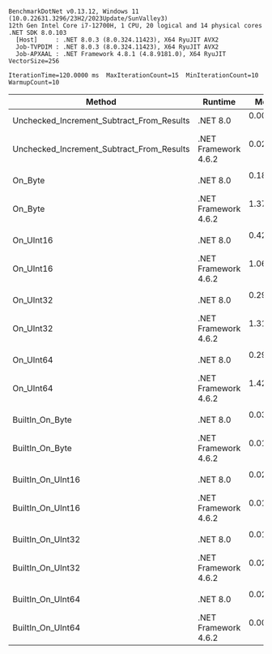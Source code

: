 ```

BenchmarkDotNet v0.13.12, Windows 11 (10.0.22631.3296/23H2/2023Update/SunValley3)
12th Gen Intel Core i7-12700H, 1 CPU, 20 logical and 14 physical cores
.NET SDK 8.0.103
  [Host]     : .NET 8.0.3 (8.0.324.11423), X64 RyuJIT AVX2
  Job-TVPDIM : .NET 8.0.3 (8.0.324.11423), X64 RyuJIT AVX2
  Job-APXAAL : .NET Framework 4.8.1 (4.8.9181.0), X64 RyuJIT VectorSize=256

IterationTime=120.0000 ms  MaxIterationCount=15  MinIterationCount=10
WarmupCount=10

```

| Method                                    | Runtime              |      Mean |     Error |    StdDev |    Median | Ratio | RatioSD |
|-------------------------------------------|----------------------|----------:|----------:|----------:|----------:|------:|--------:|
| Unchecked_Increment_Subtract_From_Results | .NET 8.0             | 0.0000 ns | 0.0000 ns | 0.0000 ns | 0.0000 ns |     ? |       ? |
| Unchecked_Increment_Subtract_From_Results | .NET Framework 4.6.2 | 0.0266 ns | 0.0118 ns | 0.0078 ns | 0.0290 ns |     ? |       ? |
|                                           |                      |           |           |           |           |       |         |
| On_Byte                                   | .NET 8.0             | 0.1804 ns | 0.0208 ns | 0.0124 ns | 0.1857 ns |  1.00 |    0.00 |
| On_Byte                                   | .NET Framework 4.6.2 | 1.3767 ns | 0.0484 ns | 0.0378 ns | 1.3799 ns |  7.75 |    0.57 |
|                                           |                      |           |           |           |           |       |         |
| On_UInt16                                 | .NET 8.0             | 0.4250 ns | 0.0284 ns | 0.0188 ns | 0.4209 ns |  1.00 |    0.00 |
| On_UInt16                                 | .NET Framework 4.6.2 | 1.0694 ns | 0.0609 ns | 0.0569 ns | 1.0656 ns |  2.53 |    0.20 |
|                                           |                      |           |           |           |           |       |         |
| On_UInt32                                 | .NET 8.0             | 0.2909 ns | 0.0456 ns | 0.0426 ns | 0.2650 ns |  1.00 |    0.00 |
| On_UInt32                                 | .NET Framework 4.6.2 | 1.3188 ns | 0.1100 ns | 0.0975 ns | 1.3069 ns |  4.59 |    0.68 |
|                                           |                      |           |           |           |           |       |         |
| On_UInt64                                 | .NET 8.0             | 0.2937 ns | 0.0443 ns | 0.0393 ns | 0.2915 ns |  1.00 |    0.00 |
| On_UInt64                                 | .NET Framework 4.6.2 | 1.4241 ns | 0.0516 ns | 0.0270 ns | 1.4305 ns |  4.89 |    0.45 |
|                                           |                      |           |           |           |           |       |         |
| BuiltIn_On_Byte                           | .NET 8.0             | 0.0328 ns | 0.0330 ns | 0.0308 ns | 0.0262 ns |     ? |       ? |
| BuiltIn_On_Byte                           | .NET Framework 4.6.2 | 0.0182 ns | 0.0262 ns | 0.0232 ns | 0.0085 ns |     ? |       ? |
|                                           |                      |           |           |           |           |       |         |
| BuiltIn_On_UInt16                         | .NET 8.0             | 0.0247 ns | 0.0474 ns | 0.0420 ns | 0.0000 ns |     ? |       ? |
| BuiltIn_On_UInt16                         | .NET Framework 4.6.2 | 0.0100 ns | 0.0172 ns | 0.0114 ns | 0.0073 ns |     ? |       ? |
|                                           |                      |           |           |           |           |       |         |
| BuiltIn_On_UInt32                         | .NET 8.0             | 0.0113 ns | 0.0217 ns | 0.0181 ns | 0.0000 ns |     ? |       ? |
| BuiltIn_On_UInt32                         | .NET Framework 4.6.2 | 0.0230 ns | 0.0151 ns | 0.0100 ns | 0.0243 ns |     ? |       ? |
|                                           |                      |           |           |           |           |       |         |
| BuiltIn_On_UInt64                         | .NET 8.0             | 0.0285 ns | 0.0364 ns | 0.0341 ns | 0.0119 ns |     ? |       ? |
| BuiltIn_On_UInt64                         | .NET Framework 4.6.2 | 0.0003 ns | 0.0018 ns | 0.0010 ns | 0.0000 ns |     ? |       ? |
